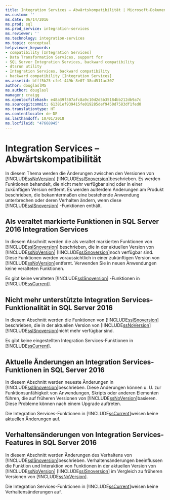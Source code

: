```yaml
---
title: Integration Services – Abwärtskompatibilität | Microsoft-Dokumentation
ms.custom: ''
ms.date: 06/14/2016
ms.prod: sql
ms.prod_service: integration-services
ms.reviewer: ''
ms.technology: integration-services
ms.topic: conceptual
helpviewer_keywords:
- compatibility [Integration Services]
- Data Transformation Services, support for
- SQL Server Integration Services, backward compatibility
- dtsrun utility
- Integration Services, backward compatibility
- backward compatibility [Integration Services]
ms.assetid: bfff5b25-cfe1-449b-8e07-38cd511ac307
author: douglaslMS
ms.author: douglasl
manager: craigg
ms.openlocfilehash: e48a39f307afc8a9c10d2d5b35184bb212db9a7c
ms.sourcegitcommit: 61381ef939415fe019285def9450d7583df1fed0
ms.translationtype: HT
ms.contentlocale: de-DE
ms.lasthandoff: 10/01/2018
ms.locfileid: "47668945"
---
```

# <a name="integration-services-backward-compatibility"></a>Integration Services – Abwärtskompatibilität
  In diesem Thema werden die Änderungen zwischen den Versionen von [!INCLUDE[ssNoVersion](../includes/ssnoversion-md.md)] [!INCLUDE[ssISnoversion](../includes/ssisnoversion-md.md)]beschrieben. Es werden Funktionen behandelt, die nicht mehr verfügbar sind oder in einer zukünftigen Version entfernt. Es werden außerdem Änderungen am Produkt beschrieben, die bekanntermaßen eine bestehende Anwendung unterbrechen oder deren Verhalten ändern, wenn diese [!INCLUDE[ssISnoversion](../includes/ssisnoversion-md.md)] -Funktionen enthält.  
  
## <a name="deprecated-integration-services-features-in-sql-server-2016"></a>Als veraltet markierte Funktionen in SQL Server 2016 Integration Services

In diesem Abschnitt werden die als veraltet markierten Funktionen von [!INCLUDE[ssISnoversion](../includes/ssisnoversion-md.md)] beschrieben, die in der aktuellen Version von [!INCLUDE[ssNoVersion](../includes/ssnoversion-md.md)] [!INCLUDE[ssISnoversion](../includes/ssisnoversion-md.md)]noch verfügbar sind. Diese Funktionen werden voraussichtlich in einer zukünftigen Version von [!INCLUDE[ssNoVersion](../includes/ssnoversion-md.md)]entfernt. Verwenden Sie in neuen Anwendungen keine veralteten Funktionen.  
  
 Es gibt keine veralteten [!INCLUDE[ssISnoversion](../includes/ssisnoversion-md.md)] -Funktionen in [!INCLUDE[ssCurrent](../includes/sscurrent-md.md)].  

## <a name="discontinued-integration-services-functionality-in-sql-server-2016"></a>Nicht mehr unterstützte Integration Services-Funktionalität in SQL Server 2016

In diesem Abschnitt werden die Funktionen von [!INCLUDE[ssISnoversion](../includes/ssisnoversion-md.md)] beschrieben, die in der aktuellen Version von [!INCLUDE[ssNoVersion](../includes/ssnoversion-md.md)] [!INCLUDE[ssISnoversion](../includes/ssisnoversion-md.md)]nicht mehr verfügbar sind.  
  
 Es gibt keine eingestellten Integration Services-Funktionen in [!INCLUDE[ssCurrent](../includes/sscurrent-md.md)].  

## <a name="breaking-changes-to-integration-services-features-in-sql-server-2016"></a>Aktuelle Änderungen an Integration Services-Funktionen in SQL Server 2016

In diesem Abschnitt werden neueste Änderungen in [!INCLUDE[ssISnoversion](../includes/ssisnoversion-md.md)]beschrieben. Diese Änderungen können u. U. zur Funktionsunfähigkeit von Anwendungen, Skripts oder anderen Elementen führen, die auf früheren Versionen von [!INCLUDE[ssNoVersion](../includes/ssnoversion-md.md)]basieren. Diese Probleme können nach einem Upgrade auftreten.  
  
 Die Integration Services-Funktionen in [!INCLUDE[ssCurrent](../includes/sscurrent-md.md)]weisen keine aktuellen Änderungen auf. 

## <a name="behavior-changes-to-integration-services-features-in-sql-server-2016"></a>Verhaltensänderungen von Integration Services-Features in SQL Server 2016

In diesem Abschnitt werden Änderungen des Verhaltens von [!INCLUDE[ssISnoversion](../includes/ssisnoversion-md.md)]beschrieben. Verhaltensänderungen beeinflussen die Funktion und Interaktion von Funktionen in der aktuellen Version von [!INCLUDE[ssNoVersion](../includes/ssnoversion-md.md)] [!INCLUDE[ssISnoversion](../includes/ssisnoversion-md.md)] im Vergleich zu früheren Versionen von [!INCLUDE[ssNoVersion](../includes/ssnoversion-md.md)].  
  
Die Integration Services-Funktionen in [!INCLUDE[ssCurrent](../includes/sscurrent-md.md)]weisen keine Verhaltensänderungen auf.  
